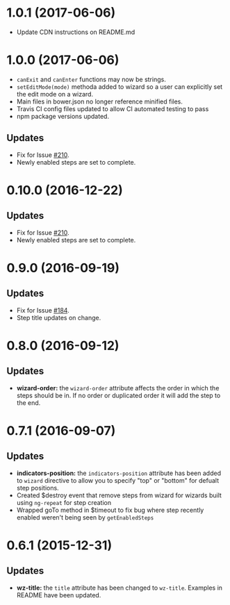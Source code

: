 <a name="1.0.1"></a>
# 1.0.1 (2017-06-06)

- Update CDN instructions on README.md


<a name="1.0.0"></a>
# 1.0.0 (2017-06-06)

- `canExit` and `canEnter` functions may now be strings.
- `setEditMode(mode)` methoda added to wizard so a user can explicitly set the edit mode on a wizard.
- Main files in bower.json no longer reference minified files.
- Travis CI config files updated to allow CI automated testing to pass
- npm package versions updated.

## Updates

- Fix for Issue [#210](https://github.com/angular-wizard/angular-wizard/issues/210).
- Newly enabled steps are set to complete.

<a name="0.10.0"></a>
# 0.10.0 (2016-12-22)

## Updates

- Fix for Issue [#210](https://github.com/angular-wizard/angular-wizard/issues/210).
- Newly enabled steps are set to complete.

<a name="0.9.0"></a>
# 0.9.0 (2016-09-19)

## Updates

- Fix for Issue [#184](https://github.com/angular-wizard/angular-wizard/issues/184).
- Step title updates on change.

<a name="0.8.0"></a>
# 0.8.0 (2016-09-12)

## Updates

- **wizard-order:** the `wizard-order` attribute affects the order in which the steps should be in. If no order or duplicated order it will add the step to the end.

<a name="0.7.1"></a>
# 0.7.1 (2016-09-07)

## Updates

- **indicators-position:** the `indicators-position` attribute has been added to `wizard` directive to allow you to specify "top" or "bottom" for defualt step positions.
- Created $destroy event that remove steps from wizard for wizards built using `ng-repeat` for step creation
- Wrapped goTo method in $timeout to fix bug where step recently enabled weren't being seen by `getEnabledSteps`

<a name="0.6.1"></a>
# 0.6.1 (2015-12-31)

## Updates

- **wz-title:** the `title` attribute has been changed to `wz-title`.  Examples in README have been updated.
